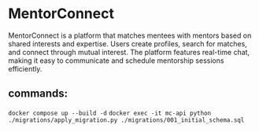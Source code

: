 # MentorConnect
MentorConnect is a platform that matches mentees with mentors based on shared interests and expertise. Users create profiles, search for matches, and connect through mutual interest. The platform features real-time chat, making it easy to communicate and schedule mentorship sessions efficiently.


## commands:
```docker compose up --build -d```
```docker exec -it mc-api python ./migrations/apply_migration.py ./migrations/001_initial_schema.sql```